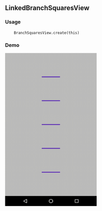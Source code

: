 ## LinkedBranchSquaresView

### Usage

```
    BranchSquaresView.create(this)
```

### Demo

<img src="https://github.com/Anwesh43/LinkedBranchSquaresView/blob/master/demo/branchsquaresview.gif" width="300px" height="500px">